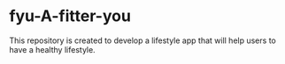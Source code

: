 # fyu-A-fitter-you
This repository is created to develop a lifestyle app that will help users to have a healthy lifestyle.
